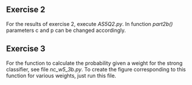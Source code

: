## Exercise 2
For the results of exercise 2, execute *AS5Q2.py*. In function *part2b()* parameters c and p can be changed accordingly.

## Exercise 3
For the function to calculate the probability given a weight for the strong classifier, see file *nc_w5_3b.py*. To create the figure corresponding to this function for various weights, just run this file.
